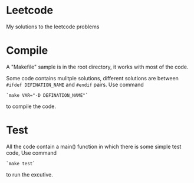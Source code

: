 Leetcode
========

My solutions to the leetcode problems

Compile
=======

A "Makefile" sample is in the root directory, it works with most of the code. 

Some code contains mulitple solutions, different solutions are between `#ifdef DEFINATION_NAME` and `#endif` pairs. Use command

    `make VAR="-D DEFINATION_NAME"`

to compile the code.

Test
====

All the code contain a main() function in which there is some simple test code, Use command

    `make test`

to run the excutive.
